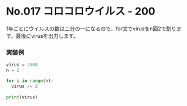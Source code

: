# No.017 コロコロウイルス - 200

1年ごとにウイルスの数は二分の一になるので、for文でvirusをn回2で割ります。最後にvirusを出力します。

### 実装例

```python
virus = 2000
n = 2

for i in range(n):
  virus /= 2
  
print(virus)
```

